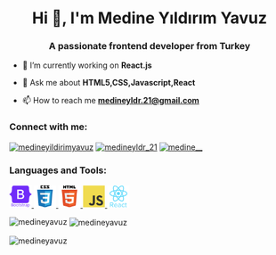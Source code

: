 
<h1 align="center">Hi 👋, I'm Medine Yıldırım Yavuz</h1>
<h3 align="center">A passionate frontend developer from Turkey</h3>

- 🔭 I’m currently working on **React.js**

- 💬 Ask me about **HTML5,CSS,Javascript,React**

- 📫 How to reach me **medineyldr.21@gmail.com**

<h3 align="left">Connect with me:</h3>
<p align="left">
<a href="https://linkedin.com/in/medineyildirimyavuz" target="blank"><img align="center" src="https://raw.githubusercontent.com/rahuldkjain/github-profile-readme-generator/master/src/images/icons/Social/linked-in-alt.svg" alt="medineyildirimyavuz" height="30" width="40" /></a>
<a href="https://www.hackerrank.com/medineyldr_21" target="blank"><img align="center" src="https://raw.githubusercontent.com/rahuldkjain/github-profile-readme-generator/master/src/images/icons/Social/hackerrank.svg" alt="medineyldr_21" height="30" width="40" /></a>
<a href="https://discord.gg/medine__" target="blank"><img align="center" src="https://raw.githubusercontent.com/rahuldkjain/github-profile-readme-generator/master/src/images/icons/Social/discord.svg" alt="medine__" height="30" width="40" /></a>
</p>

<h3 align="left">Languages and Tools:</h3>
<p align="left"> <a href="https://getbootstrap.com" target="_blank" rel="noreferrer"> <img src="https://raw.githubusercontent.com/devicons/devicon/master/icons/bootstrap/bootstrap-plain-wordmark.svg" alt="bootstrap" width="40" height="40"/> </a> <a href="https://www.w3schools.com/css/" target="_blank" rel="noreferrer"> <img src="https://raw.githubusercontent.com/devicons/devicon/master/icons/css3/css3-original-wordmark.svg" alt="css3" width="40" height="40"/> </a> <a href="https://www.w3.org/html/" target="_blank" rel="noreferrer"> <img src="https://raw.githubusercontent.com/devicons/devicon/master/icons/html5/html5-original-wordmark.svg" alt="html5" width="40" height="40"/> </a> <a href="https://developer.mozilla.org/en-US/docs/Web/JavaScript" target="_blank" rel="noreferrer"> <img src="https://raw.githubusercontent.com/devicons/devicon/master/icons/javascript/javascript-original.svg" alt="javascript" width="40" height="40"/> </a> <a href="https://reactjs.org/" target="_blank" rel="noreferrer"> <img src="https://raw.githubusercontent.com/devicons/devicon/master/icons/react/react-original-wordmark.svg" alt="react" width="40" height="40"/> </a> </p>

<p><img align="left" src="https://github-readme-stats.vercel.app/api/top-langs?username=medineyavuz&show_icons=true&locale=en&layout=compact" alt="medineyavuz" /></p>

<p>&nbsp;<img align="center" src="https://github-readme-stats.vercel.app/api?username=medineyavuz&show_icons=true&locale=en" alt="medineyavuz" /></p>

<p><img align="center" src="https://github-readme-streak-stats.herokuapp.com/?user=medineyavuz&" alt="medineyavuz" /></p>

